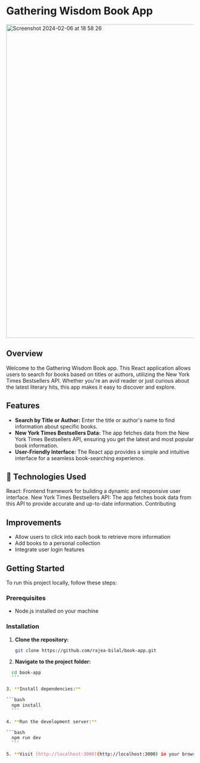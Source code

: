 # Gathering Wisdom Book App
<img width="842" alt="Screenshot 2024-02-06 at 18 58 26" src="https://github.com/rajea-bilal/book-app/assets/93056794/9a9d9a9a-b5cc-4e31-947b-53bd20cf1c24">



## Overview

Welcome to the Gathering Wisdom Book app. This React application allows users to search for books based on titles or authors, 
utilizing the New York Times Bestsellers API. Whether you're an avid reader or just curious about the latest literary hits, this app makes it easy to discover and explore.

## Features

- **Search by Title or Author:** Enter the title or author's name to find information about specific books.
- **New York Times Bestsellers Data:** The app fetches data from the New York Times Bestsellers API, ensuring you get the latest and most popular book information.
- **User-Friendly Interface:** The React app provides a simple and intuitive interface for a seamless book-searching experience.

## 📡 Technologies Used

React: Frontend framework for building a dynamic and responsive user interface.
New York Times Bestsellers API: The app fetches book data from this API to provide accurate and up-to-date information.
Contributing

## Improvements

- Allow users to click into each book to retrieve more information
- Add books to a personal collection
- Integrate user login features 

## Getting Started

To run this project locally, follow these steps:

### Prerequisites

- Node.js installed on your machine

### Installation

1. **Clone the repository:**

   ```bash
   git clone https://github.com/rajea-bilal/book-app.git
    ```
   
2. **Navigate to the project folder:**

  ```bash
    cd book-app
    ```

3. **Install dependencies:**

  ```bash
    npm install
    ```

4. **Run the development server:**

  ```bash
    npm run dev
    ```

5. **Visit [http://localhost:3000](http://localhost:3000) in your browser to use the application locally.**




